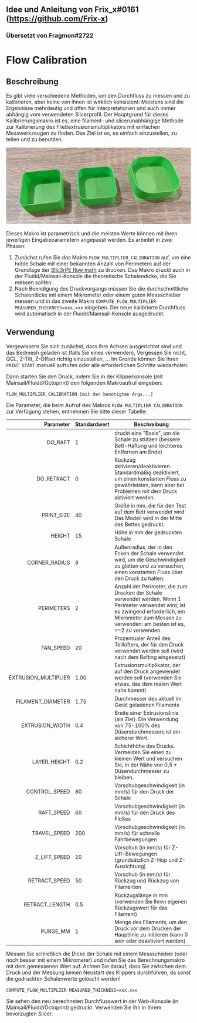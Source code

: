 ## Idee und Anleitung von Frix_x#0161 (https://github.com/Frix-x) 
### Übersetzt von Fragmon#2722 
# Flow Calibration

## Beschreibung

Es gibt viele verschiedene Methoden, um den Durchfluss zu messen und zu kalibrieren, aber keine von ihnen ist wirklich konsistent: Meistens sind die Ergebnisse mehrdeutig und offen für Interpretationen und auch immer abhängig vom verwendeten Slicerprofil. Der Hauptgrund für dieses Kalibrierungsmakro ist es, eine filament- und slicerunabhängige Methode zur Kalibrierung des Fließextrusionsmultiplikators mit einfachen Messwerkzeugen zu finden. Das Ziel ist es, es einfach einzustellen, zu teilen und zu benutzen.

![flow_calibration.png](../images/flow_calibration.png)

Dieses Makro ist parametrisch und die meisten Werte können mit ihren jeweiligen Eingabeparametern angepasst werden. Es arbeitet in zwei Phasen:
  1. Zunächst rufen Sie das Makro `FLOW_MULTIPLIER_CALIBRATION` auf, um eine hohle Schale mit einer bekannten Anzahl von Perimetern auf der Grundlage der [Slic3rPE flow math](https://manual.slic3r.org/advanced/flow-math) zu drucken. Das Makro druckt auch in der Fluidd/Mainsail-Konsole die theoretische Schalendicke, die Sie messen sollten.
  2. Nach Beendigung des Druckvorgangs müssen Sie die durchschnittliche Schalendicke mit einem Mikrometer oder einem guten Messschieber messen und in das zweite Makro `COMPUTE_FLOW_MULTIPLIER MEASURED_THICKNESS=xxx.xxx` eingeben. Der neue kalibrierte Durchfluss wird automatisch in der Fluidd/Mainsail-Konsole ausgedruckt.

## Verwendung

Vergewissern Sie sich zunächst, dass Ihre Achsen ausgerichtet sind und das Bedmesh  geladen ist (falls Sie eines verwenden), Vergessen Sie nicht, QGL, Z-Tilt, Z-Offset richtig einzustellen, ... Im Grunde können Sie Ihren `PRINT_START` manuell aufrufen oder alle erforderlichen Schritte wiederholen.

Dann starten Sie den Druck, indem Sie in der Klipperkonsole (mit Mainsail/Fluidd/Octoprint) den folgenden Makroaufruf eingeben:

```
FLOW_MULTIPLIER_CALIBRATION [mit den benötigten Args...]
```

Die Parameter, die beim Aufruf des Makros `FLOW_MULTIPLIER_CALIBRATION` zur Verfügung stehen, entnehmen Sie bitte dieser Tabelle:

| Parameter | Standardwert | Beschreibung |
|-----------:|---------------|-------------|
|DO_RAFT|1|                 druckt eine "Basis", um die Schale zu stützen (bessere Bett-Haftung und leichteres Entfernen am Ende)|
|DO_RETRACT|0|              Rückzug aktivieren/deaktivieren. Standardmäßig deaktiviert, um einen konstanten Fluss zu gewährleisten, kann aber bei Problemen mit dem Druck aktiviert werden.
|PRINT_SIZE|40|             Größe in mm, die für den Test auf dem Bett verwendet wird. Das Modell wird in der Mitte des Bettes gedruckt.
|HEIGHT|15|                 Höhe in mm der gedruckten Schale
|CORNER_RADIUS|8|           Außenradius, der in den Ecken der Schale verwendet wird, um die Geschwindigkeit zu glätten und zu versuchen, einen konstanten Fluss über den Druck zu halten.
|PERIMETERS|2|              Anzahl der Perimeter, die zum Drucken der Schale verwendet werden. Wenn 1 Perimeter verwendet wird, ist es zwingend erforderlich, ein Mikrometer zum Messen zu verwenden: am besten ist es, >=2 zu verwenden.
|FAN_SPEED|20|              Prozentualer Anteil des Teillüfters, der für den Druck verwendet werden soll (wird nach dem Rafting eingesetzt)|
|EXTRUSION_MULTIPLIER|1.00| Extrusionsmultiplikator, der auf den Druck angewendet werden soll (verwenden Sie etwas, das dem realen Wert nahe kommt)|
|FILAMENT_DIAMETER|1.75|    Durchmesser des aktuell im Gerät geladenen Filaments
|EXTRUSION_WIDTH|0.4|       Breite einer Extrusionslinie (als Ziel). Die Verwendung von 75-100% des Düsendurchmessers ist ein sicherer Wert.
|LAYER_HEIGHT|0.2|          Schichthöhe des Drucks. Vermeiden Sie einen zu kleinen Wert und versuchen Sie, in der Nähe von 0,5 * Düsendurchmesser zu bleiben.
|CONTROL_SPEED|80|          Vorschubgeschwindigkeit (in mm/s) für den Druck der Schale|
|RAFT_SPEED|60|             Vorschubgeschwindigkeit (in mm/s) für den Druck des Floßes
|TRAVEL_SPEED|200|          Vorschubgeschwindigkeit (in mm/s) für schnelle Fahrbewegungen
|Z_LIFT_SPEED|20|           Vorschub (in mm/s) für Z-Lift-Bewegungen (grundsätzlich Z-Hop und Z-Ausrichtung)|
|RETRACT_SPEED|50|          Vorschub (in mm/s) für Rückzug und Rückzug von Filamenten
|RETRACT_LENGTH|0.5|        Rückzugslänge in mm (verwenden Sie Ihren eigenen Rückzugswert für das Filament)|
|PURGE_MM|1|                Menge des Filaments, um den Druck vor dem Drucken der Hauptlinie zu initiieren (kann 0 sein oder deaktiviert werden)|

Messen Sie schließlich die Dicke der Schale mit einem Messschieber (oder noch besser mit einem Mikrometer) und rufen Sie das Berechnungsmakro mit dem gemessenen Wert auf. Achten Sie darauf, dass Sie zwischen dem Druck und der Messung keinen Neustart des Klippers durchführen, da sonst die gedruckten Schalenwerte gelöscht werden!

```
COMPUTE_FLOW_MULTIPLIER MEASURED_THICKNESS=xxx.xxx
```

Sie sehen den neu berechneten Durchflusswert in der Web-Konsole (in Mainsail/Fluidd/Octoprint) gedruckt. Verwenden Sie ihn in Ihrem bevorzugten Slicer.
